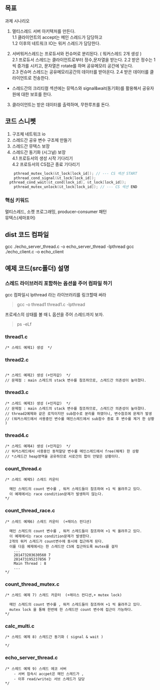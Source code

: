 ## 목표

과제 시나리오

1. 멀티스레드 서버 아키텍처를 만든다.  
   1.1 클라이언트의 accept는 메인 스레드가 담당하고  
   1.2 이후의 네트워크 IO는 워커 스레드가 담당한다.

2. 서버워커스레드는 프로듀서와 컨슈머로 분리된다. ( 워커스레드 2개 생성 )  
   2.1 프로듀서 스레드는 클라이언트로부터 정수,문자열을 받는다.
   2.2 받은 정수는 1씩 증가를 시키고, 문자열은 rotate를 하며 공유메모리 공간에 넣는다.  
   2.3 컨슈머 스레드는 공유메모리공간의 데이터를 받아온다.
   2.4 받은 데이터를 클라이언트로 전송한다.

- 스레드간의 크리티컬 섹션에는 뮤텍스와 signal&wait(동기화)를 활용해서 공유자원에 대한 보호를 한다.

3. 클라이언트는 받은 데이터를 출력하며, 무한루프를 돈다.

## 코드 스니펫

1. 구조체 네트워크 io
2. 스레드간 공유 변수 구조체 만들기
3. 스레드간 뮤텍스 보장
4. 스레드간 동기화 (시그널) 보장  
   4.1 프로듀서의 생성 시작 기다리기  
   4.2 프로듀서의 CS접근 종료 기다리기

```c
	pthread_mutex_lock(&t_lock[lock_id]); // --- CS 섹션 START
	pthread_cond_signal(&t_lock[lock_id]);
  pthread_cond_wait(&t_cond[lock_id], &t_lock[lock_id]);
	pthread_mutex_unlock(&t_lock[lock_id]); // --- CS 섹션 END
```

### 핵심 키워드

멀티스레드, 소켓 프로그래밍, producer-consumer 패턴  
뮤텍스(세마포어)

## dist 코드 컴파일

gcc ./echo_server_thread.c -o echo_server_thread -lpthread
gcc ./echo_client.c -o echo_client

## 예제 코드(src폴더) 설명

### 스레드 라이브러리 포함하는 옵션을 주어 컴파일 하기

gcc 컴파일시 lpthread 라는 라이브러리를 링크할때 써라

> gcc -o thread1 thread1.c -lpthread

프로세스의 상태를 볼 때 L 옵션을 주어 스레드까지 보자.

> ps -eLf

### thread1.c

```
/* 스레드 예제1) 생성  */
```

### thread2.c

```

/* 스레드 예제2) 생성 (+인자값)  */
// 문제점 : main 스레드의 stack 변수를 참조하므로, 스레드간 의존성이 높아졌다.
```

### thread3.c

```
/* 스레드 예제3) 생성 (+인자값)  */
// 문제점 : main 스레드의 stack 변수를 참조하므로, 스레드간 의존성이 높아졌다.
// thread2예제와 같은 로직이지만 sub함수로 분리를 하였더니, 변수참조에 문제가 발생
// (워커스레드에서 사용중인 변수를 메인스레드에서 sub함수 종료 후 변수를 제거 한 상황  )
```

### thread4.c

```
/* 스레드 예제4) 생성 (+인자값)  */
// 워커스레드에서 사용중인 동적할당 변수를 메인스레드에서 free(해체) 한 상황
// *스레드간 heap영역을 공유하므로 서로간의 합이 안맞은 상황이다.
```

### count_thread.c

```
/* 스레드 예제5) 스레드 카운터

  메인 스레드의 count 변수를 , 워커 스레드들이 참조하여 +1 씩 올려주고 있다.
  이 예제에서는 race condition문제가 발생하지 않는다.
*/
```

### count_thread_race.c

```
/* 스레드 예제6) 스레드 카운터  (+레이스 컨디션)

  메인 스레드의 count 변수를 , 워커 스레드들이 참조하여 +1 씩 올려주고 있다.
  이 예제에서는 race condition문제가 발생한다.
  2개의 워커 스레드가 count변수에 동시에 접근하게 된다.
  이를 다음 예제에서는 한 스레드만 CS에 접근하도록 mutex를 걸자
	...
	281473203630560 7
	281473195237856 7
	Main Thread : 8
	...
*/
```

### count_thread_mutex.c

```
/* 스레드 예제 7) 스레드 카운터  (+레이스 컨디션,+ mutex lock)

  메인 스레드의 count 변수를 , 워커 스레드들이 참조하여 +1 씩 올려주고 있다.
  mutex lock 을 통해 한번에 한 스레드만 count 변수에 접근이 가능하다.
*/
```

### calc_multi.c

```
/* 스레드 예제 8) 스레드간 동기화 ( signal & wait )

*/
```

### echo_server_thread.c

```
/* 스레드 예제 9) 스레드 에코 서버
	- 서버 접속시 accpet은 메인 스레드가 ,
	- 이후 read/write는 서브 스레드가 담당
*/
```
